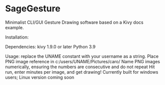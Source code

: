 # SageGesture
Minimalist CLI/GUI Gesture Drawing software based on a Kivy docs example.

Installation:

  Dependencies: 
   kivy 1.9.0 or later
   Python 3.9

  Usage:
    replace the UNAME constant with your username as a string.
    Place PNG image reference in c:/users/UNAME/Pictures/caro/
    Name PNG images numerically, ensuring the numbers are consecutive and do not repeat
    Hit run, enter minutes per image, and get drawing!
  Currently built for windows users; Linux version coming soon
